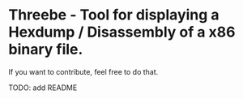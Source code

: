 # **Threebe - Tool for displaying a Hexdump / Disassembly of a x86 binary file.**

If you want to contribute, feel free to do that.

TODO: add README